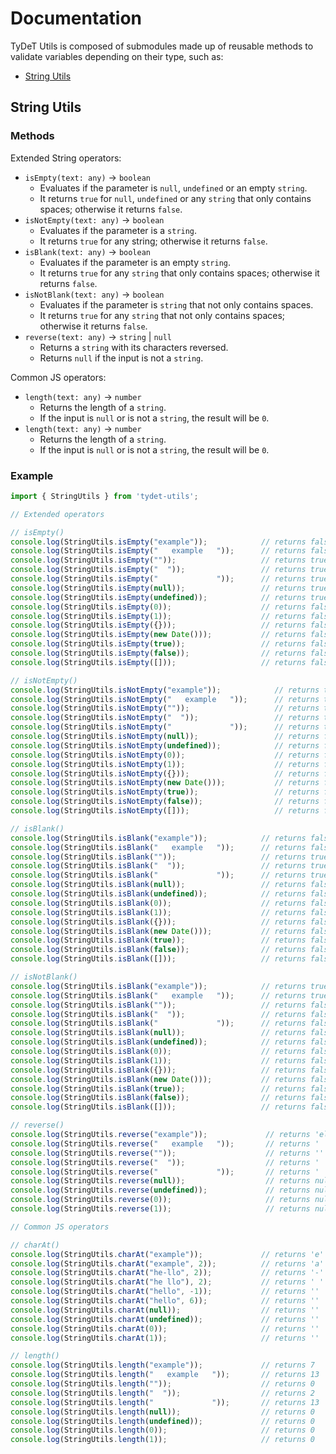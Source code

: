 # Documentation

TyDeT Utils is composed of submodules made up of reusable methods to validate variables depending on their type, such as:

* [String Utils](#string-utils)

## String Utils

### Methods

Extended String operators:

* `isEmpty(text: any)` -> `boolean`
    * Evaluates if the parameter is `null`, `undefined` or an empty `string`.
    * It returns `true` for `null`, `undefined` or any `string` that only contains spaces; otherwise it returns `false`.
* `isNotEmpty(text: any)` -> `boolean`
    * Evaluates if the parameter is a `string`.
    * It returns `true` for any string; otherwise it returns `false`.
* `isBlank(text: any)` -> `boolean`
    * Evaluates if the parameter is an empty `string`.
    * It returns `true` for any `string` that only contains spaces; otherwise it returns `false`.
* `isNotBlank(text: any)` -> `boolean`
    * Evaluates if the parameter is `string` that not only contains spaces.
    * It returns `true` for any `string` that not only contains spaces; otherwise it returns `false`.
* `reverse(text: any)` -> `string` | `null`
    * Returns a `string` with its characters reversed. 
    * Returns `null` if the input is not a `string`.

Common JS operators:

* `length(text: any)` -> `number`
    * Returns the length of a `string`.
    * If the input is `null` or is not a `string`, the result will be `0`.
* `length(text: any)` -> `number`
    * Returns the length of a `string`.
    * If the input is `null` or is not a `string`, the result will be `0`.

### Example

```js
import { StringUtils } from 'tydet-utils';

// Extended operators

// isEmpty()
console.log(StringUtils.isEmpty("example"));            // returns false
console.log(StringUtils.isEmpty("   example   "));      // returns false
console.log(StringUtils.isEmpty(""));                   // returns true
console.log(StringUtils.isEmpty("  "));                 // returns true
console.log(StringUtils.isEmpty("             "));      // returns true
console.log(StringUtils.isEmpty(null));                 // returns true
console.log(StringUtils.isEmpty(undefined));            // returns true
console.log(StringUtils.isEmpty(0));                    // returns false
console.log(StringUtils.isEmpty(1));                    // returns false
console.log(StringUtils.isEmpty({}));                   // returns false
console.log(StringUtils.isEmpty(new Date()));           // returns false
console.log(StringUtils.isEmpty(true));                 // returns false
console.log(StringUtils.isEmpty(false));                // returns false
console.log(StringUtils.isEmpty([]));                   // returns false

// isNotEmpty()
console.log(StringUtils.isNotEmpty("example"));            // returns true
console.log(StringUtils.isNotEmpty("   example   "));      // returns true
console.log(StringUtils.isNotEmpty(""));                   // returns true
console.log(StringUtils.isNotEmpty("  "));                 // returns true
console.log(StringUtils.isNotEmpty("             "));      // returns true
console.log(StringUtils.isNotEmpty(null));                 // returns false
console.log(StringUtils.isNotEmpty(undefined));            // returns false
console.log(StringUtils.isNotEmpty(0));                    // returns false
console.log(StringUtils.isNotEmpty(1));                    // returns false
console.log(StringUtils.isNotEmpty({}));                   // returns false
console.log(StringUtils.isNotEmpty(new Date()));           // returns false
console.log(StringUtils.isNotEmpty(true));                 // returns false
console.log(StringUtils.isNotEmpty(false));                // returns false
console.log(StringUtils.isNotEmpty([]));                   // returns false

// isBlank()
console.log(StringUtils.isBlank("example"));            // returns false
console.log(StringUtils.isBlank("   example   "));      // returns false
console.log(StringUtils.isBlank(""));                   // returns true
console.log(StringUtils.isBlank("  "));                 // returns true
console.log(StringUtils.isBlank("             "));      // returns true
console.log(StringUtils.isBlank(null));                 // returns false
console.log(StringUtils.isBlank(undefined));            // returns false
console.log(StringUtils.isBlank(0));                    // returns false
console.log(StringUtils.isBlank(1));                    // returns false
console.log(StringUtils.isBlank({}));                   // returns false
console.log(StringUtils.isBlank(new Date()));           // returns false
console.log(StringUtils.isBlank(true));                 // returns false
console.log(StringUtils.isBlank(false));                // returns false
console.log(StringUtils.isBlank([]));                   // returns false

// isNotBlank()
console.log(StringUtils.isBlank("example"));            // returns true
console.log(StringUtils.isBlank("   example   "));      // returns true
console.log(StringUtils.isBlank(""));                   // returns false
console.log(StringUtils.isBlank("  "));                 // returns false
console.log(StringUtils.isBlank("             "));      // returns false
console.log(StringUtils.isBlank(null));                 // returns false
console.log(StringUtils.isBlank(undefined));            // returns false
console.log(StringUtils.isBlank(0));                    // returns false
console.log(StringUtils.isBlank(1));                    // returns false
console.log(StringUtils.isBlank({}));                   // returns false
console.log(StringUtils.isBlank(new Date()));           // returns false
console.log(StringUtils.isBlank(true));                 // returns false
console.log(StringUtils.isBlank(false));                // returns false
console.log(StringUtils.isBlank([]));                   // returns false

// reverse()
console.log(StringUtils.reverse("example"));             // returns 'elpmaxe'
console.log(StringUtils.reverse("   example   "));       // returns '   elpmaxe   '
console.log(StringUtils.reverse(""));                    // returns ''
console.log(StringUtils.reverse("  "));                  // returns '  '
console.log(StringUtils.reverse("             "));       // returns '             '
console.log(StringUtils.reverse(null));                  // returns null
console.log(StringUtils.reverse(undefined));             // returns null
console.log(StringUtils.reverse(0));                     // returns null
console.log(StringUtils.reverse(1));                     // returns null

// Common JS operators

// charAt()
console.log(StringUtils.charAt("example"));             // returns 'e'
console.log(StringUtils.charAt("example", 2));          // returns 'a'
console.log(StringUtils.charAt("he-llo", 2));           // returns '-'
console.log(StringUtils.charAt("he llo"), 2);           // returns ' '
console.log(StringUtils.charAt("hello", -1));           // returns ''
console.log(StringUtils.charAt("hello", 6));            // returns ''
console.log(StringUtils.charAt(null));                  // returns ''
console.log(StringUtils.charAt(undefined));             // returns ''
console.log(StringUtils.charAt(0));                     // returns ''
console.log(StringUtils.charAt(1));                     // returns ''

// length()
console.log(StringUtils.length("example"));             // returns 7
console.log(StringUtils.length("   example   "));       // returns 13
console.log(StringUtils.length(""));                    // returns 0
console.log(StringUtils.length("  "));                  // returns 2
console.log(StringUtils.length("             "));       // returns 13
console.log(StringUtils.length(null));                  // returns 0
console.log(StringUtils.length(undefined));             // returns 0
console.log(StringUtils.length(0));                     // returns 0
console.log(StringUtils.length(1));                     // returns 0
```